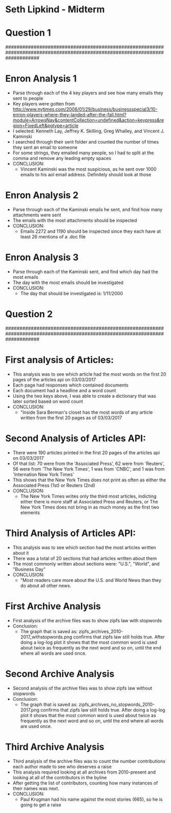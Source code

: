 
# Seth Lipkind - Midterm

# Question 1 
############################################################################################################################

# Enron Analysis 1
- Parse through each of the 4 key players and see how many emails they sent to people
- Key players were gotten from http://www.nytimes.com/2006/01/29/business/businessspecial3/10-enron-players-where-they-landed-after-the-fall.html?module=ArrowsNav&contentCollection=undefined&action=keypress&region=FixedLeft&pgtype=article
- I selected: Kenneth Lay, Jeffrey K. Skilling, Greg Whalley, and Vincent J. Kaminski
- I searched through their sent folder and counted the number of times they sent an email to someone
- For some strings, they emailed many people, so I had to split at the comma and remove any leading empty spaces
- CONCLUSION:
   - Vincent Kaminski was the most suspicious, as he sent over 1000 emails to his aol email address.  Definitely should look at those

# Enron Analysis 2
- Parse through each of the Kaminski emails he sent, and find how many attachments were sent
- The emails with the most attachments should be inspected
- CONCLUSION:
    - Emails 2272 and 1190 should be inspected since they each have at least 26 mentions of a .doc file

# Enron Analysis 3
- Parse through each of the Kaminski sent, and find which day had the most emails
- The day with the most emails should be investigated
- CONCLUSION:
    - The day that should be investigated is: 1/11/2000

# Question 2
############################################################################################################################

# First analysis of Articles:
- This analysis was to see which article had the most words on the first 20 pages of the articles api on 03/03/2017
- Each page had responses which contained documents
- Each document had a headline and a word count
- Using the two keys above, I was able to create a dictionary that was later sorted based on word count
- CONCLUSION:
    - "Inside Sara Berman's closet has the most words of any article written from the first 20 pages as of 03/03/2017

# Second Analysis of Articles API:
- There were 190 articles printed in the first 20 pages of the articles api on 03/03/2017
- Of that list: 70 were from the 'Associated Press', 62 were from 'Reuters', 56 were from 'The New York Times', 1 was from 'CNBC', and 1 was from 'Internation New York Times'
- This shows that the New York Times does not print as often as either the Associated Press (1st) or Reuters (2nd)
- CONCLUSION:
    - The New York Times writes only the third most articles, indicting either there is more staff at Associated Press and Reuters, or The New York Times does not bring in as much money as the first two elements

# Third Analysis of Articles API:
- This analysis was to see which section had the most articles written about it
- There was a total of 20 sections that had articles written about them
- The most commonly written about sections were: "U.S.", "World", and "Business Day"
- CONCLUSION:
    - "Most readers care more about the U.S. and World News than they do about all other news.

# First Archive Analysis
- First analysis of the archive files was to show zipfs law with stopwords
- Conclusion:
    - The graph that is saved as: zipfs_archives_2010-2017_withstopwords.png confirms that zipfs law still holds true.  After doing a log-log plot it shows that the most common word is used about twice as frequently as the next word and so on, until the end where all words are used once.

# Second Archive Analysis
- Second analysis of the archive files was to show zipfs law without stopwords
- Conclusion:
    - The graph that is saved as: zipfs_archives_no_stopwords_2010-2017.png confirms that zipfs law still holds true.  After doing a log-log plot it shows that the most common word is used about twice as frequently as the next word and so on, until the end where all words are used once.

# Third Archive Analysis
- Third analysis of the archive files was to count the number contributions each author made to see who deserves a raise
- This analysis required looking at all archives from 2010-present and looking at all of the contributors in the byline
- After getting the list of contributors, counting how many instances of their names was next.
- CONCLUSION:
    - Paul Krugman had his name against the most stories (665), so he is going to get a raise

